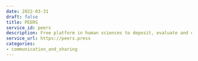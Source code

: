 ```yaml
---
date: 2022-03-31
draft: false
title: PEERS
service_id: peers
description: Free platform in human sciences to deposit, evaluate and curate articles
service_url: https://peers.press
categories:
- communication_and_sharing
---
```



